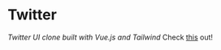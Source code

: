 # Twitter
<i>Twitter UI clone built with Vue.js and Tailwind</i>
Check <a href="https://vladislava05.github.io/Twitter/">this</a> out!
